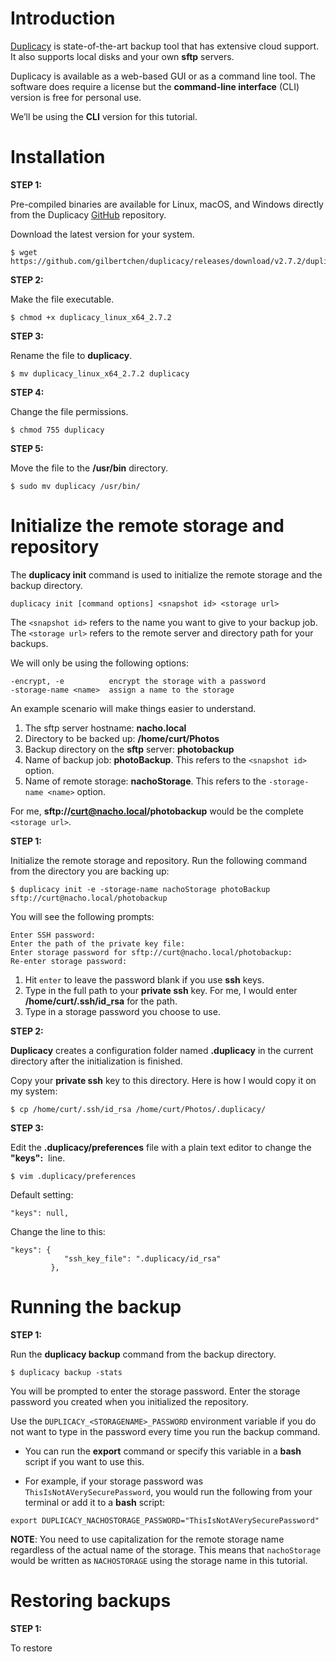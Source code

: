 # Introduction

[Duplicacy](https://duplicacy.com) is state-of-the-art backup tool that has extensive cloud support. It also supports local disks and your own **sftp** servers.     

Duplicacy is available as a web-based GUI or as a command line tool. 
The software does require a license but the **command-line interface** (CLI) version is free for personal use.  
  
We’ll be using the **CLI** version for this tutorial.

# Installation    

**STEP 1:**   

Pre-compiled binaries are available for Linux, macOS, and Windows directly from the Duplicacy [GitHub](https://github.com/gilbertchen/duplicacy/releases) repository.

Download the latest version for your system.
~~~
$ wget https://github.com/gilbertchen/duplicacy/releases/download/v2.7.2/duplicacy_linux_x64_2.7.2
~~~

**STEP 2:**    

Make the file executable.
~~~
$ chmod +x duplicacy_linux_x64_2.7.2
~~~
   
**STEP 3:**  

Rename the file to **duplicacy**.
~~~
$ mv duplicacy_linux_x64_2.7.2 duplicacy
~~~

**STEP 4:**  

Change the file permissions.
~~~
$ chmod 755 duplicacy
~~~

**STEP 5:**  

Move the file to the **/usr/bin** directory.
~~~
$ sudo mv duplicacy /usr/bin/
~~~

# Initialize the remote storage and repository

The **duplicacy init** command is used to initialize the remote storage and the backup directory.
~~~
duplicacy init [command options] <snapshot id> <storage url>
~~~
The `<snapshot id>` refers to the name you want to give to your backup job.    
The `<storage url>` refers to the remote server and directory path for your backups.

We will only be using the following options:
~~~
-encrypt, -e          encrypt the storage with a password
-storage-name <name>  assign a name to the storage
~~~

An example scenario will make things easier to understand.

1. The sftp server hostname: **nacho.local**
2. Directory to be backed up: **/home/curt/Photos** 
3. Backup directory on the **sftp** server: **photobackup**
4. Name of backup job: **photoBackup**. This refers to the `<snapshot id>` option.
5. Name of remote storage: **nachoStorage**. This refers to the `-storage-name <name>` option.

For me, **sftp://curt@nacho.local/photobackup** would be the complete `<storage url>`.    

**STEP 1:**      

Initialize the remote storage and repository. Run the following command from the directory you are backing up:
~~~
$ duplicacy init -e -storage-name nachoStorage photoBackup sftp://curt@nacho.local/photobackup
~~~
You will see the following prompts:
~~~
Enter SSH password:
Enter the path of the private key file:
Enter storage password for sftp://curt@nacho.local/photobackup:
Re-enter storage password:
~~~

1. Hit `enter` to leave the password blank if you use **ssh** keys.       
2. Type in the full path to your **private ssh** key. For me, I would enter **/home/curt/.ssh/id_rsa** for the path.  
3. Type in a storage password you choose to use.

**STEP 2:**    

**Duplicacy** creates a configuration folder named **.duplicacy** in the current directory after the initialization is finished.   

Copy your **private ssh** key to this directory. Here is how I would copy it on my system:
~~~
$ cp /home/curt/.ssh/id_rsa /home/curt/Photos/.duplicacy/
~~~

**STEP 3:**    

Edit the **.duplicacy/preferences** file with a plain text editor to change the **"keys":**&nbsp; line.
~~~
$ vim .duplicacy/preferences
~~~

Default setting:
~~~
"keys": null,
~~~

Change the line to this:
~~~
"keys": {
            "ssh_key_file": ".duplicacy/id_rsa"
         },
~~~

# Running the backup

**STEP 1:**    

Run the **duplicacy backup** command from the backup directory.
~~~
$ duplicacy backup -stats
~~~

You will be prompted to enter the storage password. 
Enter the storage password you created when you initialized the repository.

Use the `DUPLICACY_<STORAGENAME>_PASSWORD` environment variable if you do not want to type in the password every time you run the backup command.  

* You can run the **export** command or specify this variable in a **bash** script if you want to use this.

* For example, if your storage password was `ThisIsNotAVerySecurePassword`, you would run the following from your terminal or add it to a **bash** script:
~~~
export DUPLICACY_NACHOSTORAGE_PASSWORD="ThisIsNotAVerySecurePassword"
~~~

**NOTE**: You need to use capitalization for the remote storage name regardless of the actual name of the storage. This means that `nachoStorage` would be written as `NACHOSTORAGE` using the storage name in this tutorial.     
  
# Restoring backups    

**STEP 1:**

To restore

